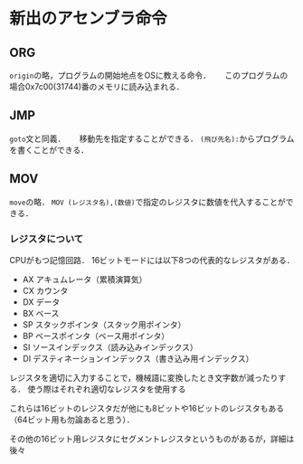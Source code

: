 # 新出のアセンブラ命令

## ORG

`origin`の略，プログラムの開始地点をOSに教える命令．　　
このプログラムの場合0x7c00(31744)番のメモリに読み込まれる．

## JMP

`goto`文と同義．　　
移動先を指定することができる．
`(飛び先名):`からプログラムを書くことができる．

## MOV

`move`の略．
`MOV (レジスタ名),(数値)`で指定のレジスタに数値を代入することができる．

### レジスタについて

CPUがもつ記憶回路．
16ビットモードには以下8つの代表的なレジスタがある．  

- AX アキュムレータ（累積演算気）
- CX カウンタ
- DX データ
- BX ベース
- SP スタックポインタ（スタック用ポインタ）
- BP ベースポインタ（ベース用ポインタ）
- SI ソースインデックス（読み込みインデックス）
- DI デスティネーションインデックス（書き込み用インデックス）

レジスタを適切に入力することで，機械語に変換したとき文字数が減ったりする．
使う際はそれぞれ適切なレジスタを使用する

これらは16ビットのレジスタだが他にも8ビットや16ビットのレジスタもある（64ビット用も勿論あると思う）．

その他の16ビット用レジスタにセグメントレジスタというものがあるが，詳細は後々
